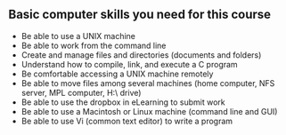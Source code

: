 ## Basic computer skills you need for this course
* Be able to use a UNIX machine
* Be able to work from the command line
* Create and manage files and directories (documents and folders)
* Understand how to compile, link, and execute a C program
* Be comfortable accessing a UNIX machine remotely
* Be able to move files among several machines (home computer, NFS server, MPL computer, H:\ drive)
* Be able to use the dropbox in eLearning to submit work
* Be able to use a Macintosh or Linux machine (command line and GUI)
* Be able to use Vi (common text editor) to write a program
